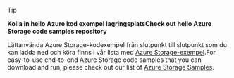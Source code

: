 > [!TIP]
> 
> <span data-ttu-id="469e3-101">**Kolla in hello Azure kod exempel lagringsplats**</span><span class="sxs-lookup"><span data-stu-id="469e3-101">**Check out hello Azure Storage code samples repository**</span></span>
> 
> <span data-ttu-id="469e3-102">Lättanvända Azure Storage-kodexempel från slutpunkt till slutpunkt som du kan ladda ned och köra finns i vår lista med [Azure Storage-exempel](https://azure.microsoft.com/en-us/resources/samples/?service=storage).</span><span class="sxs-lookup"><span data-stu-id="469e3-102">For easy-to-use end-to-end Azure Storage code samples that you can download and run, please check out our list of [Azure Storage Samples](https://azure.microsoft.com/en-us/resources/samples/?service=storage).</span></span>


